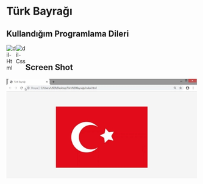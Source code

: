# Türk Bayrağı

## Kullandığım Programlama Dileri
<img align="left" alt="dil-Html" width="25px" src="https://www.flaticon.com/svg/static/icons/svg/919/919827.svg"> 
<img align="left" alt="dil-Css" width="25px" src="https://www.flaticon.com/svg/static/icons/svg/919/919826.svg"> 

<br>

## Screen Shot
![ss](https://raw.githubusercontent.com/mapekdemir/Html-Css-Turk-Bayragi/main/ScreenShot/screenshot-1.jpg)
